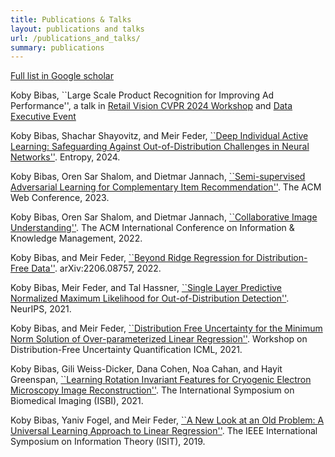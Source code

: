 ```yaml
---
title: Publications & Talks
layout: publications and talks
url: /publications_and_talks/
summary: publications
---
```


[Full list in Google scholar](https://scholar.google.com/citations?user=MYsSRvYAAAAJ&hl=iw)


Koby Bibas, ``Large Scale Product Recognition for Improving Ad Performance'', a talk in [Retail Vision CVPR 2024 Workshop](https://retailvisionworkshop.github.io/) and [Data Executive Event](https://lu.ma/bb0jxa36)
 
Koby Bibas, Shachar Shayovitz, and Meir Feder, [``Deep Individual Active Learning: Safeguarding Against Out-of-Distribution Challenges in Neural Networks''](https://pubmed.ncbi.nlm.nih.gov/38392384/). Entropy, 2024. 

Koby Bibas, Oren Sar Shalom, and Dietmar Jannach, [``Semi-supervised Adversarial Learning for Complementary Item Recommendation''](https://arxiv.org/abs/2303.05812). The ACM Web Conference, 2023.

Koby Bibas, Oren Sar Shalom, and Dietmar Jannach, [``Collaborative Image Understanding''](https://arxiv.org/abs/2210.11907). The ACM International Conference on Information & Knowledge Management, 2022.

Koby Bibas, and Meir Feder, [``Beyond Ridge Regression for Distribution-Free Data''](https://arxiv.org/abs/2206.08757). arXiv:2206.08757, 2022.

Koby Bibas, Meir Feder, and Tal Hassner, [``Single Layer Predictive Normalized Maximum Likelihood for Out-of-Distribution Detection''](https://arxiv.org/abs/2110.09246). NeurIPS, 2021.

Koby Bibas, and Meir Feder, [``Distribution Free Uncertainty for the Minimum Norm Solution of Over-parameterized Linear Regression''](https://arxiv.org/pdf/2102.07181). Workshop on Distribution-Free Uncertainty Quantification ICML, 2021.

Koby Bibas, Gili Weiss-Dicker, Dana Cohen, Noa Cahan, and Hayit Greenspan, [``Learning Rotation Invariant Features for Cryogenic Electron Microscopy Image Reconstruction''](https://arxiv.org/abs/2101.03549). The International Symposium on Biomedical Imaging (ISBI), 2021.

Koby Bibas, Yaniv Fogel, and Meir Feder, [``A New Look at an Old Problem: A Universal Learning Approach to Linear Regression''](https://arxiv.org/abs/1905.04708). The IEEE International Symposium on Information Theory (ISIT), 2019.